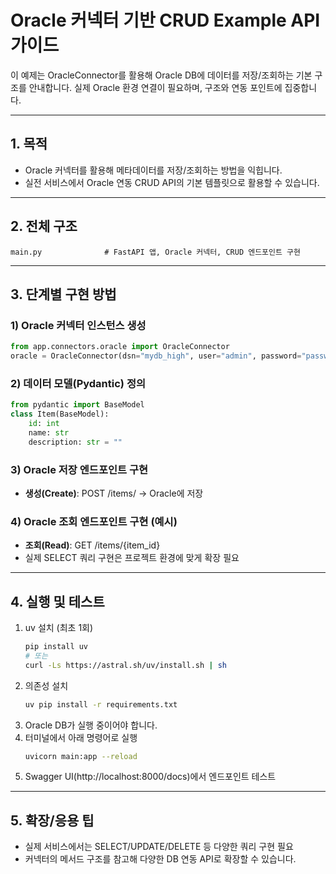 # Oracle 커넥터 기반 CRUD Example API 가이드

이 예제는 OracleConnector를 활용해 Oracle DB에 데이터를 저장/조회하는 기본 구조를 안내합니다.
실제 Oracle 환경 연결이 필요하며, 구조와 연동 포인트에 집중합니다.

---

## 1. 목적
- Oracle 커넥터를 활용해 메타데이터를 저장/조회하는 방법을 익힙니다.
- 실전 서비스에서 Oracle 연동 CRUD API의 기본 템플릿으로 활용할 수 있습니다.

---

## 2. 전체 구조
```
main.py              # FastAPI 앱, Oracle 커넥터, CRUD 엔드포인트 구현
```

---

## 3. 단계별 구현 방법

### 1) Oracle 커넥터 인스턴스 생성
```python
from app.connectors.oracle import OracleConnector
oracle = OracleConnector(dsn="mydb_high", user="admin", password="password")
```

### 2) 데이터 모델(Pydantic) 정의
```python
from pydantic import BaseModel
class Item(BaseModel):
    id: int
    name: str
    description: str = ""
```

### 3) Oracle 저장 엔드포인트 구현
- **생성(Create)**: POST /items/ → Oracle에 저장

### 4) Oracle 조회 엔드포인트 구현 (예시)
- **조회(Read)**: GET /items/{item_id}
- 실제 SELECT 쿼리 구현은 프로젝트 환경에 맞게 확장 필요

---

## 4. 실행 및 테스트
1. uv 설치 (최초 1회)
   ```bash
   pip install uv
   # 또는
   curl -Ls https://astral.sh/uv/install.sh | sh
   ```
2. 의존성 설치
   ```bash
   uv pip install -r requirements.txt
   ```
3. Oracle DB가 실행 중이어야 합니다.
4. 터미널에서 아래 명령어로 실행
   ```bash
   uvicorn main:app --reload
   ```
5. Swagger UI(http://localhost:8000/docs)에서 엔드포인트 테스트

---

## 5. 확장/응용 팁
- 실제 서비스에서는 SELECT/UPDATE/DELETE 등 다양한 쿼리 구현 필요
- 커넥터의 메서드 구조를 참고해 다양한 DB 연동 API로 확장할 수 있습니다.
